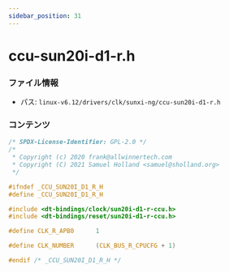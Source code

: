 ```yaml
---
sidebar_position: 31
---
```

# ccu-sun20i-d1-r.h

### ファイル情報

- パス: `linux-v6.12/drivers/clk/sunxi-ng/ccu-sun20i-d1-r.h`

### コンテンツ

```h
/* SPDX-License-Identifier: GPL-2.0 */
/*
 * Copyright (c) 2020 frank@allwinnertech.com
 * Copyright (C) 2021 Samuel Holland <samuel@sholland.org>
 */

#ifndef _CCU_SUN20I_D1_R_H
#define _CCU_SUN20I_D1_R_H

#include <dt-bindings/clock/sun20i-d1-r-ccu.h>
#include <dt-bindings/reset/sun20i-d1-r-ccu.h>

#define CLK_R_APB0		1

#define CLK_NUMBER		(CLK_BUS_R_CPUCFG + 1)

#endif /* _CCU_SUN20I_D1_R_H */

```
